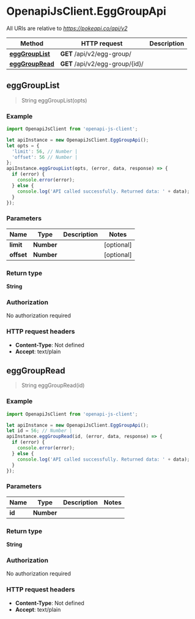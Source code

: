 # OpenapiJsClient.EggGroupApi

All URIs are relative to *https://pokeapi.co/api/v2*

Method | HTTP request | Description
------------- | ------------- | -------------
[**eggGroupList**](EggGroupApi.md#eggGroupList) | **GET** /api/v2/egg-group/ | 
[**eggGroupRead**](EggGroupApi.md#eggGroupRead) | **GET** /api/v2/egg-group/{id}/ | 



## eggGroupList

> String eggGroupList(opts)



### Example

```javascript
import OpenapiJsClient from 'openapi-js-client';

let apiInstance = new OpenapiJsClient.EggGroupApi();
let opts = {
  'limit': 56, // Number | 
  'offset': 56 // Number | 
};
apiInstance.eggGroupList(opts, (error, data, response) => {
  if (error) {
    console.error(error);
  } else {
    console.log('API called successfully. Returned data: ' + data);
  }
});
```

### Parameters


Name | Type | Description  | Notes
------------- | ------------- | ------------- | -------------
 **limit** | **Number**|  | [optional] 
 **offset** | **Number**|  | [optional] 

### Return type

**String**

### Authorization

No authorization required

### HTTP request headers

- **Content-Type**: Not defined
- **Accept**: text/plain


## eggGroupRead

> String eggGroupRead(id)



### Example

```javascript
import OpenapiJsClient from 'openapi-js-client';

let apiInstance = new OpenapiJsClient.EggGroupApi();
let id = 56; // Number | 
apiInstance.eggGroupRead(id, (error, data, response) => {
  if (error) {
    console.error(error);
  } else {
    console.log('API called successfully. Returned data: ' + data);
  }
});
```

### Parameters


Name | Type | Description  | Notes
------------- | ------------- | ------------- | -------------
 **id** | **Number**|  | 

### Return type

**String**

### Authorization

No authorization required

### HTTP request headers

- **Content-Type**: Not defined
- **Accept**: text/plain

